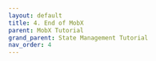 ```yaml
---
layout: default
title: 4. End of MobX
parent: MobX Tutorial
grand_parent: State Management Tutorial
nav_order: 4
---
```


